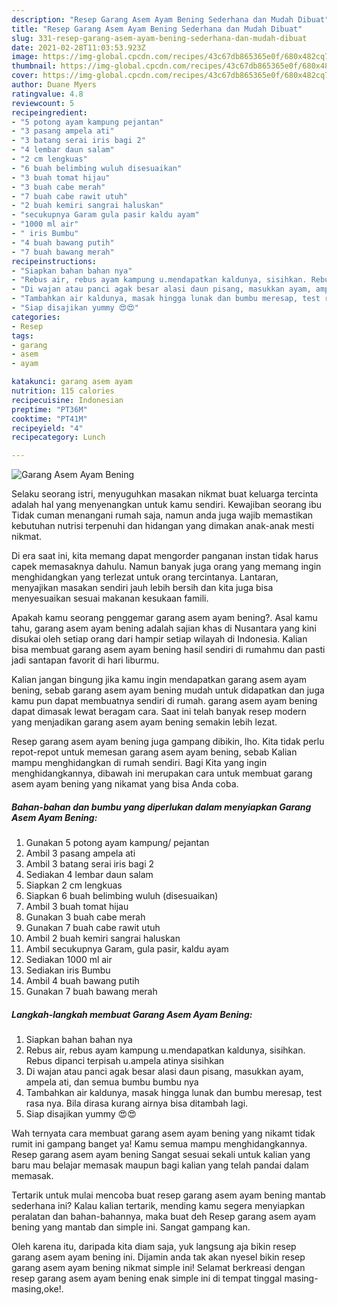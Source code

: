 ```yaml
---
description: "Resep Garang Asem Ayam Bening Sederhana dan Mudah Dibuat"
title: "Resep Garang Asem Ayam Bening Sederhana dan Mudah Dibuat"
slug: 331-resep-garang-asem-ayam-bening-sederhana-dan-mudah-dibuat
date: 2021-02-28T11:03:53.923Z
image: https://img-global.cpcdn.com/recipes/43c67db865365e0f/680x482cq70/garang-asem-ayam-bening-foto-resep-utama.jpg
thumbnail: https://img-global.cpcdn.com/recipes/43c67db865365e0f/680x482cq70/garang-asem-ayam-bening-foto-resep-utama.jpg
cover: https://img-global.cpcdn.com/recipes/43c67db865365e0f/680x482cq70/garang-asem-ayam-bening-foto-resep-utama.jpg
author: Duane Myers
ratingvalue: 4.8
reviewcount: 5
recipeingredient:
- "5 potong ayam kampung pejantan"
- "3 pasang ampela ati"
- "3 batang serai iris bagi 2"
- "4 lembar daun salam"
- "2 cm lengkuas"
- "6 buah belimbing wuluh disesuaikan"
- "3 buah tomat hijau"
- "3 buah cabe merah"
- "7 buah cabe rawit utuh"
- "2 buah kemiri sangrai haluskan"
- "secukupnya Garam gula pasir kaldu ayam"
- "1000 ml air"
- " iris Bumbu"
- "4 buah bawang putih"
- "7 buah bawang merah"
recipeinstructions:
- "Siapkan bahan bahan nya"
- "Rebus air, rebus ayam kampung u.mendapatkan kaldunya, sisihkan. Rebus dipanci terpisah u.ampela atinya sisihkan"
- "Di wajan atau panci agak besar alasi daun pisang, masukkan ayam, ampela ati, dan semua bumbu bumbu nya"
- "Tambahkan air kaldunya, masak hingga lunak dan bumbu meresap, test rasa nya. Bila dirasa kurang airnya bisa ditambah lagi."
- "Siap disajikan yummy 😍😍"
categories:
- Resep
tags:
- garang
- asem
- ayam

katakunci: garang asem ayam 
nutrition: 115 calories
recipecuisine: Indonesian
preptime: "PT36M"
cooktime: "PT41M"
recipeyield: "4"
recipecategory: Lunch

---
```



![Garang Asem Ayam Bening](https://img-global.cpcdn.com/recipes/43c67db865365e0f/680x482cq70/garang-asem-ayam-bening-foto-resep-utama.jpg)

Selaku seorang istri, menyuguhkan masakan nikmat buat keluarga tercinta adalah hal yang menyenangkan untuk kamu sendiri. Kewajiban seorang ibu Tidak cuman menangani rumah saja, namun anda juga wajib memastikan kebutuhan nutrisi terpenuhi dan hidangan yang dimakan anak-anak mesti nikmat.

Di era  saat ini, kita memang dapat mengorder panganan instan tidak harus capek memasaknya dahulu. Namun banyak juga orang yang memang ingin menghidangkan yang terlezat untuk orang tercintanya. Lantaran, menyajikan masakan sendiri jauh lebih bersih dan kita juga bisa menyesuaikan sesuai makanan kesukaan famili. 



Apakah kamu seorang penggemar garang asem ayam bening?. Asal kamu tahu, garang asem ayam bening adalah sajian khas di Nusantara yang kini disukai oleh setiap orang dari hampir setiap wilayah di Indonesia. Kalian bisa membuat garang asem ayam bening hasil sendiri di rumahmu dan pasti jadi santapan favorit di hari liburmu.

Kalian jangan bingung jika kamu ingin mendapatkan garang asem ayam bening, sebab garang asem ayam bening mudah untuk didapatkan dan juga kamu pun dapat membuatnya sendiri di rumah. garang asem ayam bening dapat dimasak lewat beragam cara. Saat ini telah banyak resep modern yang menjadikan garang asem ayam bening semakin lebih lezat.

Resep garang asem ayam bening juga gampang dibikin, lho. Kita tidak perlu repot-repot untuk memesan garang asem ayam bening, sebab Kalian mampu menghidangkan di rumah sendiri. Bagi Kita yang ingin menghidangkannya, dibawah ini merupakan cara untuk membuat garang asem ayam bening yang nikamat yang bisa Anda coba.

<!--inarticleads1-->

##### Bahan-bahan dan bumbu yang diperlukan dalam menyiapkan Garang Asem Ayam Bening:

1. Gunakan 5 potong ayam kampung/ pejantan
1. Ambil 3 pasang ampela ati
1. Ambil 3 batang serai iris bagi 2
1. Sediakan 4 lembar daun salam
1. Siapkan 2 cm lengkuas
1. Siapkan 6 buah belimbing wuluh (disesuaikan)
1. Ambil 3 buah tomat hijau
1. Gunakan 3 buah cabe merah
1. Gunakan 7 buah cabe rawit utuh
1. Ambil 2 buah kemiri sangrai haluskan
1. Ambil secukupnya Garam, gula pasir, kaldu ayam
1. Sediakan 1000 ml air
1. Sediakan  iris Bumbu
1. Ambil 4 buah bawang putih
1. Gunakan 7 buah bawang merah




<!--inarticleads2-->

##### Langkah-langkah membuat Garang Asem Ayam Bening:

1. Siapkan bahan bahan nya
1. Rebus air, rebus ayam kampung u.mendapatkan kaldunya, sisihkan. Rebus dipanci terpisah u.ampela atinya sisihkan
1. Di wajan atau panci agak besar alasi daun pisang, masukkan ayam, ampela ati, dan semua bumbu bumbu nya
1. Tambahkan air kaldunya, masak hingga lunak dan bumbu meresap, test rasa nya. Bila dirasa kurang airnya bisa ditambah lagi.
1. Siap disajikan yummy 😍😍




Wah ternyata cara membuat garang asem ayam bening yang nikamt tidak rumit ini gampang banget ya! Kamu semua mampu menghidangkannya. Resep garang asem ayam bening Sangat sesuai sekali untuk kalian yang baru mau belajar memasak maupun bagi kalian yang telah pandai dalam memasak.

Tertarik untuk mulai mencoba buat resep garang asem ayam bening mantab sederhana ini? Kalau kalian tertarik, mending kamu segera menyiapkan peralatan dan bahan-bahannya, maka buat deh Resep garang asem ayam bening yang mantab dan simple ini. Sangat gampang kan. 

Oleh karena itu, daripada kita diam saja, yuk langsung aja bikin resep garang asem ayam bening ini. Dijamin anda tak akan nyesel bikin resep garang asem ayam bening nikmat simple ini! Selamat berkreasi dengan resep garang asem ayam bening enak simple ini di tempat tinggal masing-masing,oke!.

